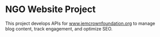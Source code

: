 # NGO Website Project
This project develops APIs for www.jemcrownfoundation.org to manage blog content, track engagement, and optimize SEO.
